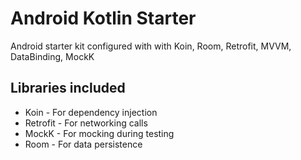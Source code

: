 # Android Kotlin Starter

Android starter kit configured with with Koin, Room, Retrofit, MVVM, DataBinding, MockK 

## Libraries included
- Koin - For dependency injection
- Retrofit - For networking calls 
- MockK - For mocking during testing
- Room - For data persistence

